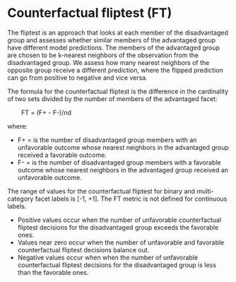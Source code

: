 # Counterfactual fliptest \(FT\)<a name="clarify-post-training-bias-metric-ft"></a>

The fliptest is an approach that looks at each member of the disadvantaged group and assesses whether similar members of the advantaged group have different model predictions\. The members of the advantaged group are chosen to be k\-nearest neighbors of the observation from the disadvantaged group\. We assess how many nearest neighbors of the opposite group receive a different prediction, where the flipped prediction can go from positive to negative and vice versa\. 

The formula for the counterfactual fliptest is the difference in the cardinality of two sets divided by the number of members of the advantaged facet:

        FT = \(F\+ \- F\-\)/nd

where:
+ F\+ = is the number of disadvantaged group members with an unfavorable outcome whose nearest neighbors in the advantaged group received a favorable outcome\. 
+ F\- = is the number of disadvantaged group members with a favorable outcome whose nearest neighbors in the advantaged group received an unfavorable outcome\. 

The range of values for the counterfactual fliptest for binary and multi\-category facet labels is \[\-1, \+1\]\. The FT metric is not defined for continuous labels\. 
+ Positive values occur when the number of unfavorable counterfactual fliptest decisions for the disadvantaged group exceeds the favorable ones\. 
+ Values near zero occur when the number of unfavorable and favorable counterfactual fliptest decisions balance out\.
+ Negative values occur when when the number of unfavorable counterfactual fliptest decisions for the disadvantaged group is less than the favorable ones\.